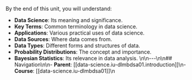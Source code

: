 By the end of this unit, you will understand:

- **Data Science**: Its meaning and significance.
- **Key Terms**: Common terminology in data science.
- **Applications**: Various practical uses of data science.
- **Data Sources**: Where data comes from.
- **Data Types**: Different forms and structures of data.
- **Probability Distributions**: The concept and importance.
- **Bayesian Statistics**: Its relevance in data analysis.
\n\n---\n\n## Navigation\n\n- **Parent**: [[data-science.iu-dlmbdsa01.introduction]]\n- **Course**: [[data-science.iu-dlmbdsa01]]\n